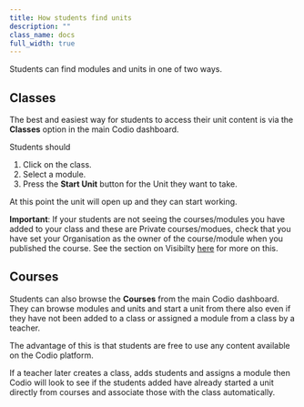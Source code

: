 ```yaml
---
title: How students find units
description: ""
class_name: docs
full_width: true
---
```



Students can find modules and units in one of two ways.

## Classes
The best and easiest way for students to access their unit content is via the **Classes** option in the main Codio dashboard. 

Students should

1. Click on the class.
1. Select a module. 
1. Press the **Start Unit** button for the Unit they want to take.

At this point the unit will open up and they can start working.

**Important**: If your students are not seeing the courses/modules you have added to your class and these are Private courses/modues, check that you have set your Organisation as the owner of the course/module when you published the course. See the section on Visibilty [here](/docs/tuts/publish/course-create/) for more on this.


## Courses
Students can also browse the **Courses** from the main Codio dashboard. They can browse modules and units and start a unit from there also even if they have not been added to a class or assigned a module from a class by a teacher.

The advantage of this is that students are free to use any content available on the Codio platform.

If a teacher later creates a class, adds students and assigns a module then Codio will look to see if the students added have already started a unit directly from courses and associate those with the class automatically.



